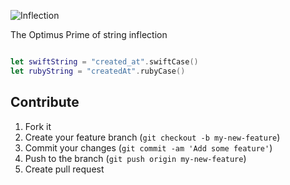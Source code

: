 ![Inflection](https://github.com/zenangst/Inflection/blob/master/Images/logo_v2.png)

The Optimus Prime of string inflection

```swift

let swiftString = "created_at".swiftCase()
let rubyString = "createdAt".rubyCase()

```

## Contribute

1. Fork it
2. Create your feature branch (`git checkout -b my-new-feature`)
3. Commit your changes (`git commit -am 'Add some feature'`)
4. Push to the branch (`git push origin my-new-feature`)
5. Create pull request
